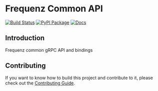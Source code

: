 # Frequenz Common API

[![Build Status](https://github.com/frequenz-floss/frequenz-api-common/actions/workflows/ci.yaml/badge.svg)](https://github.com/frequenz-floss/frequenz-api-common/actions/workflows/ci.yaml)
[![PyPI Package](https://img.shields.io/pypi/v/frequenz-api-common)](https://pypi.org/project/frequenz-api-common/)
[![Docs](https://img.shields.io/badge/docs-latest-informational)](https://frequenz-floss.github.io/frequenz-api-common/)

## Introduction

Frequenz common gRPC API and bindings

## Contributing

If you want to know how to build this project and contribute to it, please
check out the [Contributing Guide](CONTRIBUTING.md).
